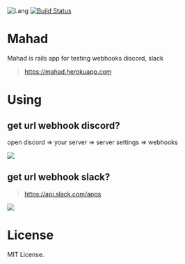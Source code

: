 
![Lang](https://img.shields.io/badge/Language-Ruby-red)
[![Build Status](https://travis-ci.com/rokhimin/Rails-Mahad.svg?branch=master)](https://travis-ci.com/rokhimin/Rails-Mahad)

# Mahad
Mahad is rails app for testing webhooks discord, slack
> https://mahad.herokuapp.com

# Using

## get url webhook discord?
open discord => your server => server settings => webhooks

![](https://i.imgur.com/LGQsTHK.png)

## get url webhook slack?
> https://api.slack.com/apps

![](https://i.imgur.com/kndXr31.png)

# License
MIT License.